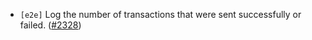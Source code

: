 - `[e2e]` Log the number of transactions that were sent successfully or failed.
  ([\#2328](https://github.com/cometbft/cometbft/pull/2328))
